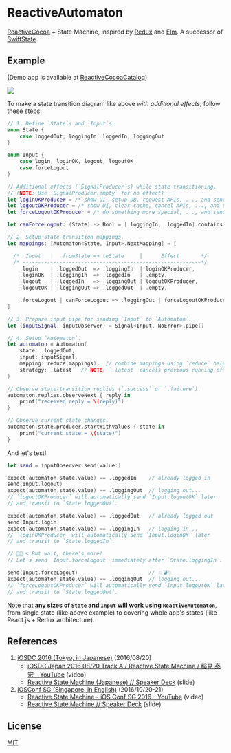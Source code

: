 # ReactiveAutomaton

[ReactiveCocoa](https://github.com/ReactiveCocoa/ReactiveCocoa) + State Machine, inspired by [Redux](https://github.com/reactjs/redux) and [Elm](http://elm-lang.org/). A successor of [SwiftState](https://github.com/ReactKit/SwiftState).

## Example

(Demo app is available at [ReactiveCocoaCatalog](https://github.com/inamiy/ReactiveCocoaCatalog))

![](Assets/login-diagram.png)

To make a state transition diagram like above _with additional effects_, follow these steps:

```swift
// 1. Define `State`s and `Input`s.
enum State {
    case loggedOut, loggingIn, loggedIn, loggingOut
}

enum Input {
    case login, loginOK, logout, logoutOK
    case forceLogout
}

// Additional effects (`SignalProducer`s) while state-transitioning.
// (NOTE: Use `SignalProducer.empty` for no effect)
let loginOKProducer = /* show UI, setup DB, request APIs, ..., and send `Input.loginOK` */
let logoutOKProducer = /* show UI, clear cache, cancel APIs, ..., and send `Input.logoutOK` */
let forceLogoutOKProducer = /* do something more special, ..., and send `Input.logoutOK` */

let canForceLogout: (State) -> Bool = [.loggingIn, .loggedIn].contains

// 2. Setup state-transition mappings.
let mappings: [Automaton<State, Input>.NextMapping] = [

  /*  Input   |   fromState => toState     |      Effect       */
  /* ----------------------------------------------------------*/
    .login    | .loggedOut  => .loggingIn  | loginOKProducer,
    .loginOK  | .loggingIn  => .loggedIn   | .empty,
    .logout   | .loggedIn   => .loggingOut | logoutOKProducer,
    .logoutOK | .loggingOut => .loggedOut  | .empty,

    .forceLogout | canForceLogout => .loggingOut | forceLogoutOKProducer
]

// 3. Prepare input pipe for sending `Input` to `Automaton`.
let (inputSignal, inputObserver) = Signal<Input, NoError>.pipe()

// 4. Setup `Automaton`.
let automaton = Automaton(
    state: .loggedOut,
    input: inputSignal,
    mapping: reduce(mappings),  // combine mappings using `reduce` helper
    strategy: .latest   // NOTE: `.latest` cancels previous running effect
)

// Observe state-transition replies (`.success` or `.failure`).
automaton.replies.observeNext { reply in
    print("received reply = \(reply)")
}

// Observe current state changes.
automaton.state.producer.startWithValues { state in
    print("current state = \(state)")
}
```

And let's test!

```swift
let send = inputObserver.send(value:)

expect(automaton.state.value) == .loggedIn    // already logged in
send(Input.logout)
expect(automaton.state.value) == .loggingOut  // logging out...
// `logoutOKProducer` will automatically send `Input.logoutOK` later
// and transit to `State.loggedOut`.

expect(automaton.state.value) == .loggedOut   // already logged out
send(Input.login)
expect(automaton.state.value) == .loggingIn   // logging in...
// `loginOKProducer` will automatically send `Input.loginOK` later
// and transit to `State.loggedIn`.

// 👨🏽 < But wait, there's more!
// Let's send `Input.forceLogout` immediately after `State.loggingIn`.

send(Input.forceLogout)                       // 💥💣💥
expect(automaton.state.value) == .loggingOut  // logging out...
// `forceLogoutOKProducer` will automatically send `Input.logoutOK` later
// and transit to `State.loggedOut`.
```

Note that **any sizes of `State` and `Input` will work using `ReactiveAutomaton`**, from single state (like above example) to covering whole app's states (like React.js + Redux architecture).

## References

1. [iOSDC 2016 (Tokyo, in Japanese)](https://iosdc.jp/2016/) (2016/08/20)
    - [iOSDC Japan 2016 08/20 Track A / Reactive State Machine / 稲見 泰宏 - YouTube](https://www.youtube.com/watch?v=Yvz9H9AWGFM) (video)
    - [Reactive State Machine (Japanese) // Speaker Deck](https://speakerdeck.com/inamiy/reactive-state-machine-japanese) (slide)
2. [iOSConf SG (Singapore, in English)](http://iosconf.sg/) (2016/10/20-21)
    - [Reactive State Machine - iOS Conf SG 2016 - YouTube](https://www.youtube.com/watch?v=Oau4JjJP3nA) (video)
    - [Reactive State Machine // Speaker Deck](https://speakerdeck.com/inamiy/reactive-state-machine-1) (slide)

## License

[MIT](LICENSE)
